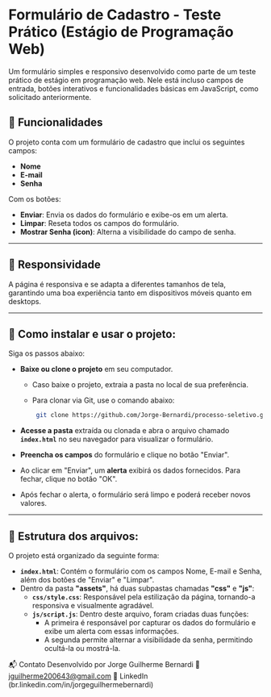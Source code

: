 # Formulário de Cadastro - Teste Prático (Estágio de Programação Web)
Um formulário simples e responsivo desenvolvido como parte de um teste prático de estágio em programação web. Nele está incluso campos de entrada, botões interativos e funcionalidades básicas em JavaScript, como solicitado anteriormente.

## 🚀 Funcionalidades

O projeto conta com um formulário de cadastro que inclui os seguintes campos:

- **Nome**
- **E-mail**
- **Senha**

Com os botões:

- **Enviar**: Envia os dados do formulário e exibe-os em um alerta.
- **Limpar**: Reseta todos os campos do formulário.
- **Mostrar Senha (icon)**: Alterna a visibilidade do campo de senha.

---

## 📱 Responsividade

A página é responsiva e se adapta a diferentes tamanhos de tela, garantindo uma boa experiência tanto em dispositivos móveis quanto em desktops.

---

## 🚩 Como instalar e usar o projeto:
Siga os passos abaixo:
- **Baixe ou clone o projeto** em seu computador.
  - Caso baixe o projeto, extraia a pasta no local de sua preferência.
  - Para clonar via Git, use o comando abaixo:
  
     ```bash
      git clone https://github.com/Jorge-Bernardi/processo-seletivo.git
     ```
     
- **Acesse a pasta** extraída ou clonada e abra o arquivo chamado **`index.html`** no seu navegador para visualizar o formulário.
- **Preencha os campos** do formulário e clique no botão "Enviar".
- Ao clicar em "Enviar", um **alerta** exibirá os dados fornecidos. Para fechar, clique no botão "OK".
- Após fechar o alerta, o formulário será limpo e poderá receber novos valores.
---

## 📁 Estrutura dos arquivos:
O projeto está organizado da seguinte forma:
- **`index.html`**: Contém o formulário com os campos Nome, E-mail e Senha, além dos botões de "Enviar" e "Limpar".
- Dentro da pasta **"assets"**, há duas subpastas chamadas **"css"** e **"js"**:
    - **`css/style.css`**: Responsável pela estilização da página, tornando-a responsiva e visualmente agradável.
    - **`js/script.js`**: Dentro deste arquivo, foram criadas duas funções:
      - A primeira é responsável por capturar os dados do formulário e exibe um alerta com essas informações.
      - A segunda permite alternar a visibilidade da senha, permitindo ocultá-la ou mostrá-la.


📬 Contato
Desenvolvido por Jorge Guilherme Bernardi
📧 jguilherme200643@gmail.com
🔗 LinkedIn (br.linkedin.com/in/jorgeguilhermebernardi)
